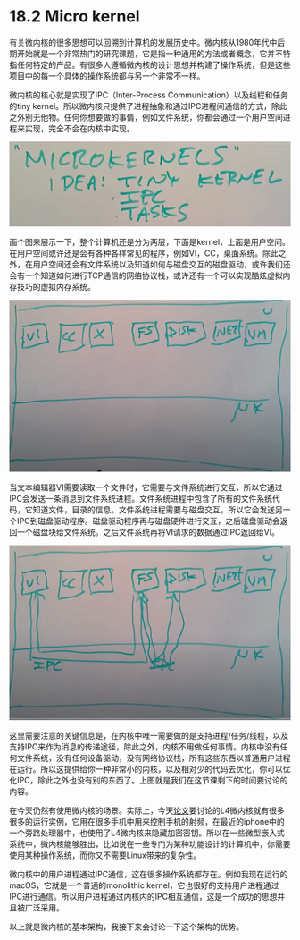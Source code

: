 # 18.2 Micro kernel

有关微内核的很多思想可以回溯到计算机的发展历史中。微内核从1980年代中后期开始就是一个非常热门的研究课题，它是指一种通用的方法或者概念，它并不特指任何特定的产品。有很多人遵循微内核的设计思想并构建了操作系统，但是这些项目中的每一个具体的操作系统都与另一个非常不一样。

微内核的核心就是实现了IPC（Inter-Process Communication）以及线程和任务的tiny kernel。所以微内核只提供了进程抽象和通过IPC进程间通信的方式，除此之外别无他物。任何你想要做的事情，例如文件系统，你都会通过一个用户空间进程来实现，完全不会在内核中实现。

![](../.gitbook/assets/image%20%28176%29.png)

画个图来展示一下，整个计算机还是分为两层，下面是kernel，上面是用户空间。在用户空间或许还是会有各种各样常见的程序，例如VI，CC，桌面系统。除此之外，在用户空间还会有文件系统以及知道如何与磁盘交互的磁盘驱动，或许我们还会有一个知道如何进行TCP通信的网络协议栈，或许还有一个可以实现酷炫虚拟内存技巧的虚拟内存系统。

![](../.gitbook/assets/image%20%28840%29.png)

当文本编辑器VI需要读取一个文件时，它需要与文件系统进行交互，所以它通过IPC会发送一条消息到文件系统进程。文件系统进程中包含了所有的文件系统代码，它知道文件，目录的信息。文件系统进程需要与磁盘交互，所以它会发送另一个IPC到磁盘驱动程序。磁盘驱动程序再与磁盘硬件进行交互，之后磁盘驱动会返回一个磁盘块给文件系统。之后文件系统再将VI请求的数据通过IPC返回给VI。

![](../.gitbook/assets/image%20%28814%29.png)

这里需要注意的关键信息是，在内核中唯一需要做的是支持进程/任务/线程，以及支持IPC来作为消息的传递途径，除此之外，内核不用做任何事情。内核中没有任何文件系统，没有任何设备驱动，没有网络协议栈，所有这些东西以普通用户进程在运行。所以这提供给你一种非常小的内核，以及相对少的代码去优化，你可以优化IPC，除此之外也没有别的东西了。上图就是我们在这节课剩下的时间要讨论的内容。

在今天仍然有使用微内核的场景。实际上，今天[论文](https://pdos.csail.mit.edu/6.828/2020/readings/microkernel.pdf)要讨论的L4微内核就有很多很多的运行实例，它用在很多手机中用来控制手机的射频，在最近的iphone中的一个旁路处理器中，也使用了L4微内核来隐藏加密密钥。所以在一些微型嵌入式系统中，微内核能够胜出，比如说在一些专门为某种功能设计的计算机中，你需要使用某种操作系统，而你又不需要Linux带来的复杂性。

微内核中的用户进程通过IPC通信，这在很多操作系统都存在。例如我现在运行的macOS，它就是一个普通的monolithic kernel，它也很好的支持用户进程通过IPC进行通信。所以用户进程通过内核内的IPC相互通信，这是一个成功的思想并且被广泛采用。

以上就是微内核的基本架构，我接下来会讨论一下这个架构的优势。

